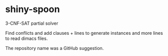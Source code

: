 # shiny-spoon
3-CNF-SAT partial solver

Find conflicts and add clauses + lines to generate instances and more lines to read dimacs files.

The repository name was a GitHub suggestion.
